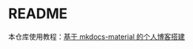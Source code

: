 # README

本仓库使用教程：[基于 mkdocs-material 的个人博客搭建](https://cs.haohaha.cn/greenhand/initializer-material-blog/blog-init)
